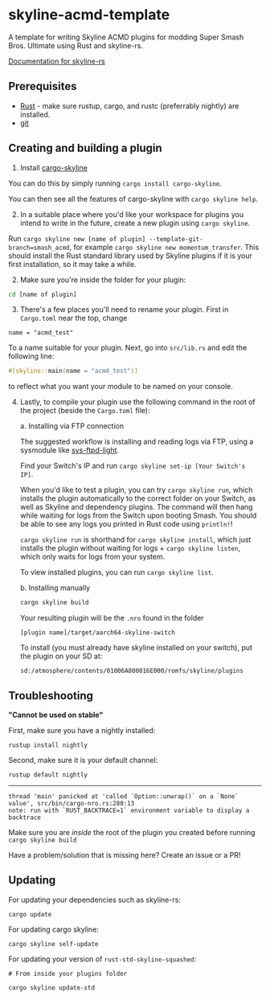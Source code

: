 # skyline-acmd-template

A template for writing Skyline ACMD plugins for modding Super Smash Bros. Ultimate using Rust and skyline-rs.

[Documentation for skyline-rs](https://ultimate-research.github.io/skyline-rs-template/doc/skyline/index.html)

## Prerequisites

* [Rust](https://www.rust-lang.org/install.html) - make sure rustup, cargo, and rustc (preferrably nightly) are installed.
* [git](https://git-scm.com/book/en/v2/Getting-Started-Installing-Git)

## Creating and building a plugin

1. Install [cargo-skyline](https://github.com/jam1garner/cargo-skyline)

You can do this by simply running `cargo install cargo-skyline`.

You can then see all the features of cargo-skyline with `cargo skyline help`.

2. In a suitable place where you'd like your workspace for plugins you intend to write in the future, create a new plugin using `cargo skyline`.

Run `cargo skyline new [name of plugin] --template-git-branch=smash_acmd`, for example `cargo skyline new momentum_transfer`. This should install the Rust standard library used by Skyline plugins if it is your first installation, so it may take a while.

2. Make sure you're inside the folder for your plugin:

```sh
cd [name of plugin]
```
3. There's a few places you'll need to rename your plugin. First in `Cargo.toml` near the top, change

```
name = "acmd_test"
```
To a name suitable for your plugin. Next, go into `src/lib.rs` and edit the following line:
```rust
#[skyline::main(name = "acmd_test")]
```
to reflect what you want your module to be named on your console. 

4. Lastly, to compile your plugin use the following command in the root of the project (beside the `Cargo.toml` file):

    a. Installing via FTP connection

    The suggested workflow is installing and reading logs via FTP, using a sysmodule like [sys-ftpd-light](https://github.com/cathery/sys-ftpd-light/releases).

    Find your Switch's IP and run `cargo skyline set-ip [Your Switch's IP]`.

    When you'd like to test a plugin, you can try `cargo skyline run`, which installs the plugin automatically to the correct folder on your Switch, as well as Skyline and dependency plugins. The command will then hang while waiting for logs from the Switch upon booting Smash. You should be able to see any logs you printed in Rust code using `println!`!

    `cargo skyline run` is shorthand for `cargo skyline install`, which just installs the plugin without waiting for logs + `cargo skyline listen`, which only waits for logs from your system.

    To view installed plugins, you can run `cargo skyline list`.

    b. Installing manually
    ```sh
    cargo skyline build
    ```
    Your resulting plugin will be the `.nro` found in the folder
    ```
    [plugin name]/target/aarch64-skyline-switch
    ```
    To install (you must already have skyline installed on your switch), put the plugin on your SD at:
    ```
    sd:/atmosphere/contents/01006A800016E000/romfs/skyline/plugins
    ```

## Troubleshooting

**"Cannot be used on stable"**

First, make sure you have a nightly installed:
```
rustup install nightly
```
Second, make sure it is your default channel:
```
rustup default nightly
```
---
```
thread 'main' panicked at 'called `Option::unwrap()` on a `None` value', src/bin/cargo-nro.rs:280:13
note: run with `RUST_BACKTRACE=1` environment variable to display a backtrace
```

Make sure you are *inside* the root of the plugin you created before running `cargo skyline build`

Have a problem/solution that is missing here? Create an issue or a PR!

## Updating

For updating your dependencies such as skyline-rs:

```
cargo update
```

For updating cargo skyline:

```
cargo skyline self-update
```

For updating your version of `rust-std-skyline-squashed`:

```
# From inside your plugins folder

cargo skyline update-std
```

